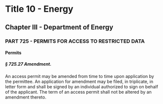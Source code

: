 
# Title 10 - Energy
## Chapter III - Department of Energy
### PART 725 - PERMITS FOR ACCESS TO RESTRICTED DATA
#### Permits
##### § 725.27 Amendment.

An access permit may be amended from time to time upon application by the permittee. An application for amendment may be filed, in triplicate, in letter form and shall be signed by an individual authorized to sign on behalf of the applicant. The term of an access permit shall not be altered by an amendment thereto.
